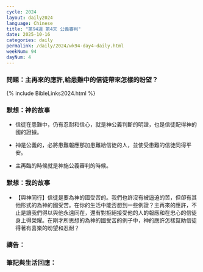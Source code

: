 ```yaml
---
cycle: 2024
layout: daily2024
language: Chinese
title: "第94週 第4天 公義審判"
date: 2025-10-16
categories: daily
permalink: /daily/2024/wk94-day4-daily.html
weekNum: 94
dayNum: 4
---
```


### 問題：主再來的應許,給患難中的信徒帶來怎樣的盼望？

{% include BibleLinks2024.html %}

### 默想：神的故事 
+ 信徒在患難中，仍有忍耐和信心，就是神公義判斷的明證，也是信徒配得神的國的證據。

+ 神是公義的，必將患難報應那加患難給信徒的人，並使受患難的信徒同得平安。

+ 主再臨的時候就是神施公義審判的時候。

### 默想：我的故事
+ 【與神同行】信徒是要為神的國受苦的。我們也許沒有被逼迫的苦，但卻有其他形式的為神的國受苦。在你的生活中能否想到一些例證？主再來的應許，不止是讓我們得以與他永遠同在，還有對拒絕接受他的人的報應和在忠心的信徒身上得榮耀。在剛才所思想的為神的國受苦的例子中，神的應許怎樣幫助信徒得著有喜樂的盼望和忍耐？

### 禱告：

### 筆記與生活回應：
